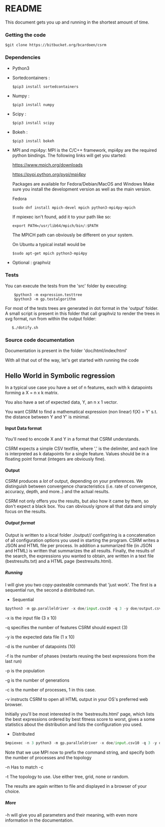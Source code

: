 # README #

This document gets you up and running in the shortest amount of time.

### Getting the code

```
$git clone https://bitbucket.org/bcardoen/csrm
```

### Dependencies ###
* Python3
* Sortedcontainers :

    ```
	$pip3 install sortedcontainers
    ```

* Numpy :

    ```
    $pip3 install numpy
    ```

* Scipy :

    ```
    $pip3 install scipy
    ```

* Bokeh :

    ```
    $pip3 install bokeh
    ```

* MPI and mpi4py:
    MPI is the C/C++ framework, mpi4py are the required python bindings. The following links will get you started:

    https://www.mpich.org/downloads

    https://pypi.python.org/pypi/mpi4py

    Packages are available for Fedora/Debian/MacOS and Windows
    Make sure you install the development version as well as the main version.

    Fedora
    ```
    $sudo dnf install mpich-devel mpich python3-mpi4py-mpich
    ```

    If mpiexec isn't found, add it to your path like so:
    ```
    export PATH=/usr/lib64/mpich/bin/:$PATH
    ```
    The MPICH path can obviously be different on your system.

    On Ubuntu a typical install would be
    ```
    $sudo apt-get mpich python3-mpi4py
    ```

* Optional : graphviz


### Tests

You can execute the tests from the 'src' folder by executing:

```Shell
    $python3 -m expression.testtree
    $python3 -m gp.testalgorithm
```


For most of the tests trees are generated in dot format in the 'output' folder.
A small script is present in this folder that call graphviz to render the trees in svg format, run from within the output folder:

```Shell
   $./dotify.sh
```

### Source code documentation

Documentation is present in the folder 'doc/html/index/html'

With all that out of the way, let's get started with running the code

## Hello World in Symbolic regression

In a typical use case you have a set of n features, each with k datapoints forming a X = n x k matrix.

You also have a set of expected data, Y, an n x 1 vector.

You want CSRM to find a mathematical expression (non linear) f(X) = Y' s.t. the distance between Y and Y' is minimal.

#### Input Data format
You'll need to encode X and Y in a format that CSRM understands.

CSRM expects a simple CSV textfile, where ',' is the delimiter, and each line is interpreted as k datapoints for a single feature. Values should be in a floating point format (integers are obviously fine).

#### Output
CSRM produces a _lot_ of output, depending on your preferences.
We distinguish between convergence characteristics (i.e. rate of convergence, accuracy, depth, and more..) and the actual results.

CSRM not only offers you the results, but also how it came by them, so don't expect a black box. You can obviously ignore all that data and simply focus on the results.

##### Output format
Output is written to a local folder ./output/<configstring>/
configstring is a concatenation of all configuration options you used in starting the program.
CSRM writes a JSON and HTML file per process. In addition a summarized file (in JSON and HTML) is written that summarizes the all results. Finally, the results of the search, the expressions you wanted to obtain, are written in a text file (bestresults.txt) and a HTML page (bestresults.html).

##### Running
I will give you two copy-pasteable commands that 'just work'. The first is a sequential run, the second a distributed run.

* Sequential
```Python
$python3 -m gp.paralleldriver -x doe/input.csv10 -q 3 -y doe/output.csv10 -d 10 -c 1 -f 20 -p 20 -g 20 -v
```


-x is the input file (3 x 10)

-q specifies the number of features CSRM should expect (3)

-y is the expected data file (1 x 10)

-d is the number of datapoints (10)

-f is the number of phases (restarts reusing the best expressions from the last run)

-p is the population

-g is the number of generations

-c is the number of processes, 1 in this case.

-v instructs CSRM to open all HTML output in your OS's preferred web browser.

Initially you'll be most interested in the 'bestresults.html' page, which lists the best expressions ordered by best fitness score to worst, gives a some statistics about the distribution and lists the configuration you used.

* Distributed
```Python
$mpiexec -n 3 python3 -m gp.paralleldriver -x doe/input.csv10 -q 3 -y doe/output.csv10 -d 10 -c 3 -f 20 -p 20 -g 20 -v -t tree
```
Note that we use MPI now to prefix the command string, and specify both the number of processes and the topology

-n <processcount> Has to match -c

-t <topology> The topology to use. Use either tree, grid, none or random.

The results are again written to file and displayed in a browser of your choice.

##### More
-h will give you all parameters and their meaning, with even more information in the documentation.
